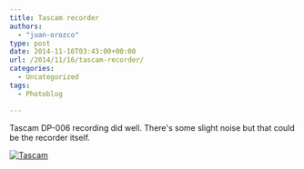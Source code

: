 ```yaml
---
title: Tascam recorder
authors: 
  - "juan-orozco"
type: post
date: 2014-11-16T03:43:00+00:00
url: /2014/11/16/tascam-recorder/
categories:
  - Uncategorized
tags:
  - Photoblog

---
```

Tascam DP-006 recording did well. There's some slight noise but that could be the recorder itself.

[<img src="https://i2.wp.com/m.juanorozco.com/photos/2014/11/2014-11-15+23.16.22.medium.jpg?w=580" alt="Tascam" data-recalc-dims="1" />][1]

 [1]: http://m.juanorozco.com/photos/2014/11/2014-11-15+23.16.22.large.jpg